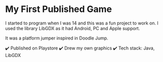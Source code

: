 # My First Published Game

I started to program when I was 14 and this was a fun project to work on. I used the library LibGDX as it had Android, PC and Apple support.

It was a platform jumper inspired in Doodle Jump.

✔️ Published on Playstore
✔️ Drew my own graphics
✔️ Tech stack: Java, LibGDX

